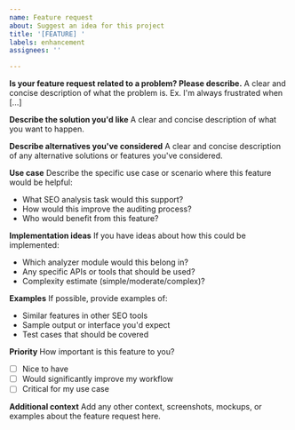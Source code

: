 ```yaml
---
name: Feature request
about: Suggest an idea for this project
title: '[FEATURE] '
labels: enhancement
assignees: ''

---
```


**Is your feature request related to a problem? Please describe.**
A clear and concise description of what the problem is. Ex. I'm always frustrated when [...]

**Describe the solution you'd like**
A clear and concise description of what you want to happen.

**Describe alternatives you've considered**
A clear and concise description of any alternative solutions or features you've considered.

**Use case**
Describe the specific use case or scenario where this feature would be helpful:
- What SEO analysis task would this support?
- How would this improve the auditing process?
- Who would benefit from this feature?

**Implementation ideas**
If you have ideas about how this could be implemented:
- Which analyzer module would this belong in?
- Any specific APIs or tools that should be used?
- Complexity estimate (simple/moderate/complex)?

**Examples**
If possible, provide examples of:
- Similar features in other SEO tools
- Sample output or interface you'd expect
- Test cases that should be covered

**Priority**
How important is this feature to you?
- [ ] Nice to have
- [ ] Would significantly improve my workflow
- [ ] Critical for my use case

**Additional context**
Add any other context, screenshots, mockups, or examples about the feature request here.